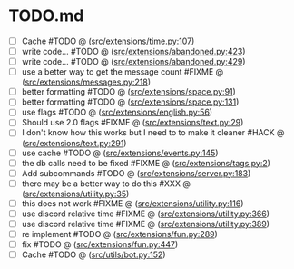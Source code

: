# TODO.md

- [ ] Cache #TODO @ ([src/extensions/time.py:107](https://github.com/wasi-master/wm_bot/blob/main/src/extensions/time.py#L107))  
- [ ] write code... #TODO @ ([src/extensions/abandoned.py:423](https://github.com/wasi-master/wm_bot/blob/main/src/extensions/abandoned.py#L423))  
- [ ] write code... #TODO @ ([src/extensions/abandoned.py:429](https://github.com/wasi-master/wm_bot/blob/main/src/extensions/abandoned.py#L429))  
- [ ] use a better way to get the message count #FIXME @ ([src/extensions/messages.py:218](https://github.com/wasi-master/wm_bot/blob/main/src/extensions/messages.py#L218))  
- [ ] better formatting #TODO @ ([src/extensions/space.py:91](https://github.com/wasi-master/wm_bot/blob/main/src/extensions/space.py#L91))  
- [ ] better formatting #TODO @ ([src/extensions/space.py:131](https://github.com/wasi-master/wm_bot/blob/main/src/extensions/space.py#L131))  
- [ ] use flags #TODO @ ([src/extensions/english.py:56](https://github.com/wasi-master/wm_bot/blob/main/src/extensions/english.py#L56))  
- [ ] Should use 2.0 flags #FIXME @ ([src/extensions/text.py:29](https://github.com/wasi-master/wm_bot/blob/main/src/extensions/text.py#L29))  
- [ ] I don't know how this works but I need to to make it cleaner #HACK @ ([src/extensions/text.py:291](https://github.com/wasi-master/wm_bot/blob/main/src/extensions/text.py#L291))  
- [ ] use cache #TODO @ ([src/extensions/events.py:145](https://github.com/wasi-master/wm_bot/blob/main/src/extensions/events.py#L145))  
- [ ] the db calls need to be fixed #FIXME @ ([src/extensions/tags.py:2](https://github.com/wasi-master/wm_bot/blob/main/src/extensions/tags.py#L2))  
- [ ] Add subcommands #TODO @ ([src/extensions/server.py:183](https://github.com/wasi-master/wm_bot/blob/main/src/extensions/server.py#L183))  
- [ ] there may be a better way to do this #XXX @ ([src/extensions/utility.py:35](https://github.com/wasi-master/wm_bot/blob/main/src/extensions/utility.py#L35))  
- [ ] this does not work #FIXME @ ([src/extensions/utility.py:116](https://github.com/wasi-master/wm_bot/blob/main/src/extensions/utility.py#L116))  
- [ ] use discord relative time #FIXME @ ([src/extensions/utility.py:366](https://github.com/wasi-master/wm_bot/blob/main/src/extensions/utility.py#L366))  
- [ ] use discord relative time #FIXME @ ([src/extensions/utility.py:389](https://github.com/wasi-master/wm_bot/blob/main/src/extensions/utility.py#L389))  
- [ ] re implement #TODO @ ([src/extensions/fun.py:289](https://github.com/wasi-master/wm_bot/blob/main/src/extensions/fun.py#L289))  
- [ ] fix #TODO @ ([src/extensions/fun.py:447](https://github.com/wasi-master/wm_bot/blob/main/src/extensions/fun.py#L447))  
- [ ] Cache #TODO @ ([src/utils/bot.py:152](https://github.com/wasi-master/wm_bot/blob/main/src/utils/bot.py#L152))  
